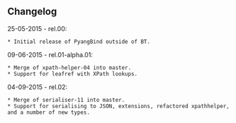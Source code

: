 ## Changelog

25-05-2015 - rel.00:
	
	* Initial release of PyangBind outside of BT.

09-06-2015 - rel.01-alpha.01:

	* Merge of xpath-helper-04 into master.
	* Support for leafref with XPath lookups.

04-09-2015 - rel.02:

	* Merge of serialiser-11 into master.
	* Support for serialising to JSON, extensions, refactored xpathhelper, and a number of new types.